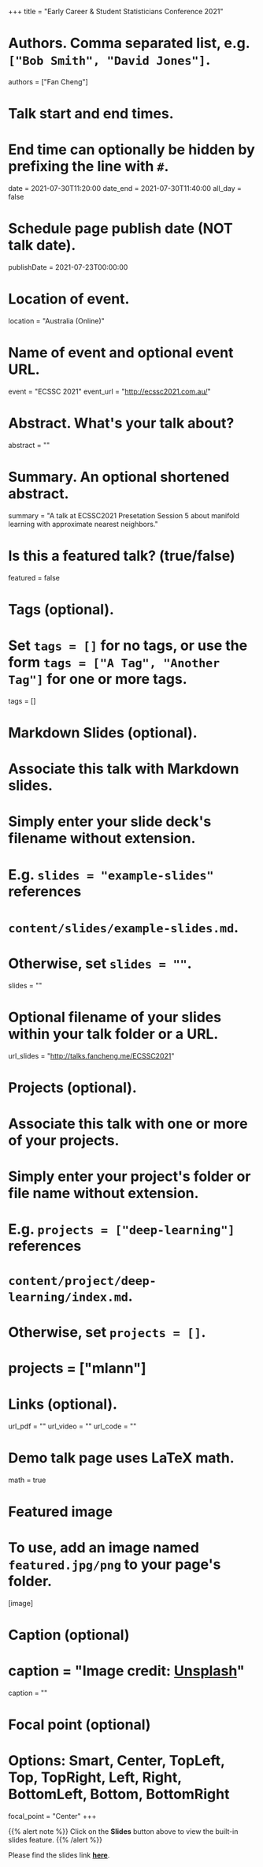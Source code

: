 +++
title = "Early Career & Student Statisticians Conference 2021"
# Authors. Comma separated list, e.g. `["Bob Smith", "David Jones"]`.
authors = ["Fan Cheng"]

# Talk start and end times.
#   End time can optionally be hidden by prefixing the line with `#`.
date = 2021-07-30T11:20:00
date_end = 2021-07-30T11:40:00
all_day = false

# Schedule page publish date (NOT talk date).
publishDate = 2021-07-23T00:00:00

# Location of event.
location = "Australia (Online)"

# Name of event and optional event URL.
event = "ECSSC 2021"
event_url = "http://ecssc2021.com.au/"

# Abstract. What's your talk about?
abstract = ""

# Summary. An optional shortened abstract.
summary = "A talk at ECSSC2021 Presetation Session 5 about manifold learning with approximate nearest neighbors."

# Is this a featured talk? (true/false)
featured = false

# Tags (optional).
#   Set `tags = []` for no tags, or use the form `tags = ["A Tag", "Another Tag"]` for one or more tags.
tags = []

# Markdown Slides (optional).
#   Associate this talk with Markdown slides.
#   Simply enter your slide deck's filename without extension.
#   E.g. `slides = "example-slides"` references
#   `content/slides/example-slides.md`.
#   Otherwise, set `slides = ""`.
slides = ""

# Optional filename of your slides within your talk folder or a URL.
url_slides = "http://talks.fancheng.me/ECSSC2021"

# Projects (optional).
#   Associate this talk with one or more of your projects.
#   Simply enter your project's folder or file name without extension.
#   E.g. `projects = ["deep-learning"]` references
#   `content/project/deep-learning/index.md`.
#   Otherwise, set `projects = []`.
# projects = ["mlann"]

# Links (optional).
url_pdf = ""
url_video = ""
url_code = ""

# Demo talk page uses LaTeX math.
math = true

# Featured image
# To use, add an image named `featured.jpg/png` to your page's folder.
[image]
  # Caption (optional)
  # caption = "Image credit: [**Unsplash**](https://unsplash.com/photos/bzdhc5b3Bxs)"
  caption = ""

  # Focal point (optional)
  # Options: Smart, Center, TopLeft, Top, TopRight, Left, Right, BottomLeft, Bottom, BottomRight
  focal_point = "Center"
+++

{{% alert note %}}
Click on the **Slides** button above to view the built-in slides feature.
{{% /alert %}}

Please find the slides link [**here**](http://talks.fancheng.me/ECSSC2021).
